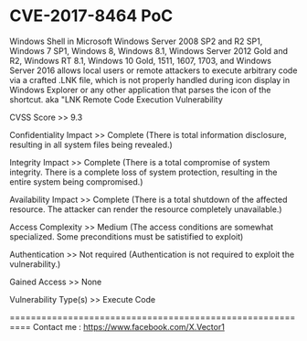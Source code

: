 # CVE-2017-8464 PoC

Windows Shell in Microsoft Windows Server 2008 SP2 and R2 SP1, Windows 7 SP1, Windows 8, Windows 8.1, Windows Server 2012 Gold and R2, Windows RT 8.1, Windows 10 Gold, 1511, 1607, 1703, and Windows Server 2016 allows local users or remote attackers to execute arbitrary code via a crafted .LNK file, which is not properly handled during icon display in Windows Explorer or any other application that parses the icon of the shortcut. aka "LNK Remote Code Execution Vulnerability

CVSS Score >> 9.3

Confidentiality Impact >> Complete (There is total information disclosure, resulting in all system files being revealed.)

Integrity Impact >> Complete (There is a total compromise of system integrity. There is a complete loss of system protection, resulting in the entire system being compromised.)

Availability Impact >> Complete (There is a total shutdown of the affected resource. The attacker 
can render the resource completely unavailable.)

Access Complexity >> Medium (The access conditions are somewhat specialized. Some preconditions must be satistified to exploit)

Authentication >> Not required (Authentication is not required to exploit the vulnerability.)

Gained Access >> None

Vulnerability Type(s) >> Execute Code

==========================================================
Contact me : https://www.facebook.com/X.Vector1
